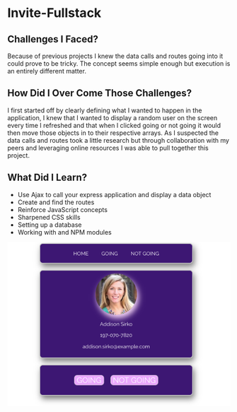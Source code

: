 # Invite-Fullstack 

## Challenges I Faced? 

Because of previous projects I knew the data calls and routes going into it could prove to be tricky. The concept seems simple enough but execution is an entirely different matter.  

## How Did I Over Come Those Challenges?

I first started off by clearly defining what I wanted to happen in the application, I knew that I wanted to display a random user on the screen every time I refreshed and that when I clicked going or not going it would then move those objects in to their respective arrays. As I suspected the data calls and routes took a little research but through collaboration with my peers and leveraging online resources I was able to pull together this project. 

## What Did I Learn? 

* Use Ajax to call your express application and display a data object 
* Create and find the routes 
* Reinforce JavaScript concepts 
* Sharpened CSS skills
* Setting up a database 
* Working with and NPM modules

![i](invitationpic.png)
